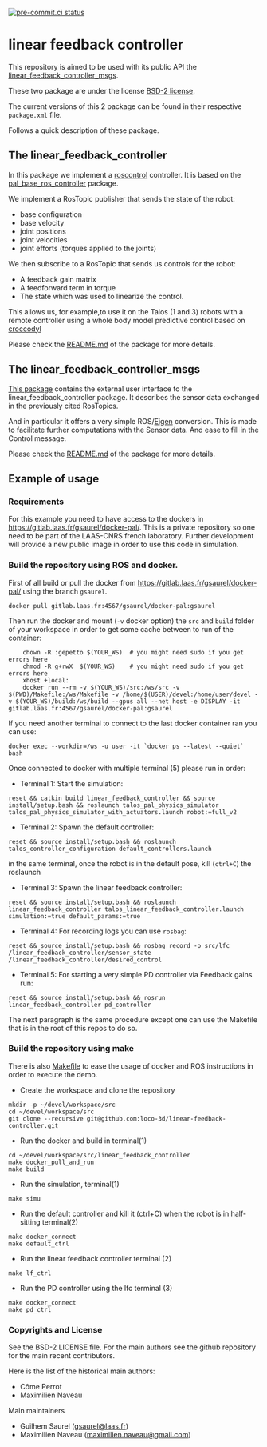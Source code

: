 [![pre-commit.ci status](https://results.pre-commit.ci/badge/github/loco-3d/linear-feedback-controller/main.svg)](https://results.pre-commit.ci/latest/github/loco-3d/linear-feedback-controller/main)

# linear feedback controller

This repository is aimed to be used with its public API the
[linear_feedback_controller_msgs](https://github.com/loco-3d/linear-feedback-controller-msgs).

These two package are under the license [BSD-2 license](./LICENSE).

The current versions of this 2 package can be found in their respective `package.xml` file.

Follows a quick description of these package.

## The linear_feedback_controller

In this package we implement a [roscontrol](http://wiki.ros.org/ros_control)
controller. It is based on the [pal_base_ros_controller](https://gitlab.com/pal-robotics/LAAS/pal_base_ros_controller_tutorials)
package.

We implement a RosTopic publisher that sends the state of the robot:
- base configuration
- base velocity
- joint positions
- joint velocities
- joint efforts (torques applied to the joints)

We then subscribe to a RosTopic that sends us controls for the robot:
- A feedback gain matrix
- A feedforward term in torque
- The state which was used to linearize the control.

This allows us, for example,to use it on the Talos (1 and 3) robots with a remote controller
using a whole body model predictive control based on [croccodyl](https://github.com/loco-3d/crocoddyl)

Please check the [README.md](./linear_feedback_controller/README.md) of the package for more details.

## The linear_feedback_controller_msgs

[This package](https://github.com/loco-3d/linear-feedback-controller-msgs) contains the external user interface to the linear_feedback_controller
package. It describes the sensor data exchanged in the previously cited RosTopics.

And in particular it offers a very simple ROS/[Eigen](https://eigen.tuxfamily.org/index.php?title=Main_Page)
conversion. This is made to facilitate further computations with the Sensor
data. And ease to fill in the Control message.

Please check the [README.md](https://github.com/loco-3d/linear-feedback-controller-msgs/blob/main/README.md) of the package for more details.

## Example of usage

### Requirements

For this example you need to have access to the dockers in https://gitlab.laas.fr/gsaurel/docker-pal/.
This is a private repository so one need to be part of the LAAS-CNRS french laboratory.
Further development will provide a new public image in order to use this code in simulation.

### Build the repository using ROS and docker.

First of all build or pull the docker from https://gitlab.laas.fr/gsaurel/docker-pal/
using the branch `gsaurel`.

```
docker pull gitlab.laas.fr:4567/gsaurel/docker-pal:gsaurel
```

Then run the docker and mount (`-v` docker option) the `src` and `build` folder
of your workspace in order to get some cache between to run of the container:

```
	chown -R :gepetto $(YOUR_WS)  # you might need sudo if you get errors here
	chmod -R g+rwX  $(YOUR_WS)    # you might need sudo if you get errors here
	xhost +local:
	docker run --rm -v $(YOUR_WS)/src:/ws/src -v $(PWD)/Makefile:/ws/Makefile -v /home/$(USER)/devel:/home/user/devel -v $(YOUR_WS)/build:/ws/build --gpus all --net host -e DISPLAY -it gitlab.laas.fr:4567/gsaurel/docker-pal:gsaurel
```

If you need another terminal to connect to the last docker container ran you can use:
```
docker exec --workdir=/ws -u user -it `docker ps --latest --quiet` bash
```

Once connected to docker with multiple terminal (5) please run in order:

- Terminal 1: Start the simulation:
```
reset && catkin build linear_feedback_controller && source install/setup.bash && roslaunch talos_pal_physics_simulator talos_pal_physics_simulator_with_actuators.launch robot:=full_v2
```

- Terminal 2: Spawn the default controller:
```
reset && source install/setup.bash && roslaunch talos_controller_configuration default_controllers.launch
```
in the same terminal, once the robot is in the default pose, kill (`ctrl+C`) the roslaunch

- Terminal 3: Spawn the linear feedback controller:
```
reset && source install/setup.bash && roslaunch linear_feedback_controller talos_linear_feedback_controller.launch simulation:=true default_params:=true
```

- Terminal 4: For recording logs you can use `rosbag`:
```
reset && source install/setup.bash && rosbag record -o src/lfc /linear_feedback_controller/sensor_state /linear_feedback_controller/desired_control
```

- Terminal 5: For starting a very simple PD controller via Feedback gains run:
```
reset && source install/setup.bash && rosrun linear_feedback_controller pd_controller
```

The next paragraph is the same procedure except one can use the Makefile that is
in the root of this repos to do so.

### Build the repository using make

There is also [Makefile](Makefile) to ease the usage of docker and ROS instructions
in order to execute the demo.

- Create the workspace and clone the repository
```
mkdir -p ~/devel/workspace/src
cd ~/devel/workspace/src
git clone --recursive git@github.com:loco-3d/linear-feedback-controller.git
```

- Run the docker and build in terminal(1)
```
cd ~/devel/workspace/src/linear_feedback_controller
make docker_pull_and_run
make build
```

- Run the simulation, terminal(1)
```
make simu
```

- Run the default controller and kill it (ctrl+C) when the robot is in half-sitting terminal(2)
```
make docker_connect
make default_ctrl
```

- Run the linear feedback controller terminal (2)
```
make lf_ctrl
```

- Run the PD controller using the lfc terminal (3)
```
make docker_connect
make pd_ctrl
```

### Copyrights and License

See the BSD-2 LICENSE file.
For the main authors see the github repository for the main recent contributors.

Here is the list of the historical main authors:
- Côme Perrot
- Maximilien Naveau

Main maintainers
- Guilhem Saurel (gsaurel@laas.fr)
- Maximilien Naveau (maximilien.naveau@gmail.com)
